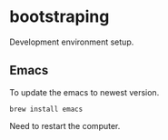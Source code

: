 # bootstraping
Development environment setup.

## Emacs 
To update the emacs to newest version. 
```
brew install emacs
```
Need to restart the computer. 
